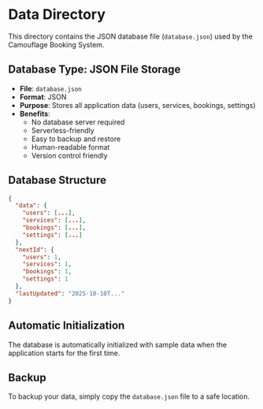 # Data Directory

This directory contains the JSON database file (`database.json`) used by the Camouflage Booking System.

## Database Type: JSON File Storage

- **File**: `database.json`
- **Format**: JSON
- **Purpose**: Stores all application data (users, services, bookings, settings)
- **Benefits**: 
  - No database server required
  - Serverless-friendly
  - Easy to backup and restore
  - Human-readable format
  - Version control friendly

## Database Structure

```json
{
  "data": {
    "users": [...],
    "services": [...], 
    "bookings": [...],
    "settings": [...]
  },
  "nextId": {
    "users": 1,
    "services": 1,
    "bookings": 1,
    "settings": 1
  },
  "lastUpdated": "2025-10-10T..."
}
```

## Automatic Initialization

The database is automatically initialized with sample data when the application starts for the first time.

## Backup

To backup your data, simply copy the `database.json` file to a safe location.
